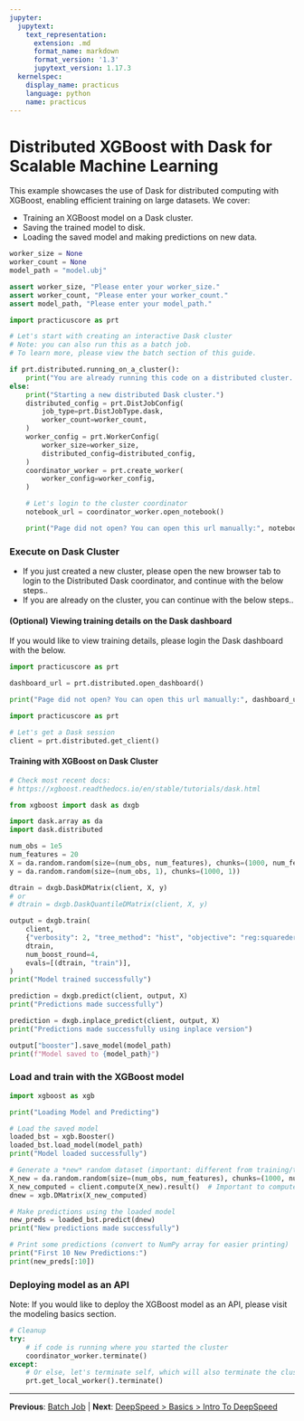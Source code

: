```yaml
---
jupyter:
  jupytext:
    text_representation:
      extension: .md
      format_name: markdown
      format_version: '1.3'
      jupytext_version: 1.17.3
  kernelspec:
    display_name: practicus
    language: python
    name: practicus
---
```


# Distributed XGBoost with Dask for Scalable Machine Learning

This example showcases the use of Dask for distributed computing with XGBoost, enabling efficient training on large datasets. We cover:

*   Training an XGBoost model on a Dask cluster.
*   Saving the trained model to disk.
*   Loading the saved model and making predictions on new data.

```python
worker_size = None
worker_count = None
model_path = "model.ubj"
```

```python
assert worker_size, "Please enter your worker_size."
assert worker_count, "Please enter your worker_count."
assert model_path, "Please enter your model_path."
```

```python
import practicuscore as prt

# Let's start with creating an interactive Dask cluster
# Note: you can also run this as a batch job.
# To learn more, please view the batch section of this guide.

if prt.distributed.running_on_a_cluster():
    print("You are already running this code on a distributed cluster. No need to create a new one..")
else:
    print("Starting a new distributed Dask cluster.")
    distributed_config = prt.DistJobConfig(
        job_type=prt.DistJobType.dask,
        worker_count=worker_count,
    )
    worker_config = prt.WorkerConfig(
        worker_size=worker_size,
        distributed_config=distributed_config,
    )
    coordinator_worker = prt.create_worker(
        worker_config=worker_config,
    )

    # Let's login to the cluster coordinator
    notebook_url = coordinator_worker.open_notebook()

    print("Page did not open? You can open this url manually:", notebook_url)
```

### Execute on Dask Cluster

- If you just created a new cluster, please open the new browser tab to login to the Distributed Dask coordinator, and continue with the below steps..
- If you are already on the cluster, you can continue with the below steps..


#### (Optional) Viewing training details on the Dask dashboard

If you would like to view training details, please login the Dask dashboard with the below.

```python
import practicuscore as prt

dashboard_url = prt.distributed.open_dashboard()

print("Page did not open? You can open this url manually:", dashboard_url)
```

```python
import practicuscore as prt

# Let's get a Dask session
client = prt.distributed.get_client()
```

#### Training with XGBoost on Dask Cluster

```python
# Check most recent docs:
# https://xgboost.readthedocs.io/en/stable/tutorials/dask.html

from xgboost import dask as dxgb

import dask.array as da
import dask.distributed

num_obs = 1e5
num_features = 20
X = da.random.random(size=(num_obs, num_features), chunks=(1000, num_features))
y = da.random.random(size=(num_obs, 1), chunks=(1000, 1))

dtrain = dxgb.DaskDMatrix(client, X, y)
# or
# dtrain = dxgb.DaskQuantileDMatrix(client, X, y)

output = dxgb.train(
    client,
    {"verbosity": 2, "tree_method": "hist", "objective": "reg:squarederror"},
    dtrain,
    num_boost_round=4,
    evals=[(dtrain, "train")],
)
print("Model trained successfully")

prediction = dxgb.predict(client, output, X)
print("Predictions made successfully")

prediction = dxgb.inplace_predict(client, output, X)
print("Predictions made successfully using inplace version")

output["booster"].save_model(model_path)
print(f"Model saved to {model_path}")
```

### Load and train with the XGBoost model

```python
import xgboost as xgb

print("Loading Model and Predicting")

# Load the saved model
loaded_bst = xgb.Booster()
loaded_bst.load_model(model_path)
print("Model loaded successfully")

# Generate a *new* random dataset (important: different from training/testing)
X_new = da.random.random(size=(num_obs, num_features), chunks=(1000, num_features))  # New data!
X_new_computed = client.compute(X_new).result()  # Important to compute before creating DMatrix
dnew = xgb.DMatrix(X_new_computed)

# Make predictions using the loaded model
new_preds = loaded_bst.predict(dnew)
print("New predictions made successfully")

# Print some predictions (convert to NumPy array for easier printing)
print("First 10 New Predictions:")
print(new_preds[:10])
```

### Deploying model as an API

Note: If you would like to deploy the XGBoost model as an API, please visit the modeling basics section.

```python
# Cleanup
try:
    # if code is running where you started the cluster
    coordinator_worker.terminate()
except:
    # Or else, let's terminate self, which will also terminate the cluster.
    prt.get_local_worker().terminate()
```


---

**Previous**: [Batch Job](../batch-job/batch-job.md) | **Next**: [DeepSpeed > Basics > Intro To DeepSpeed](../../deepspeed/basics/intro-to-deepspeed.md)
